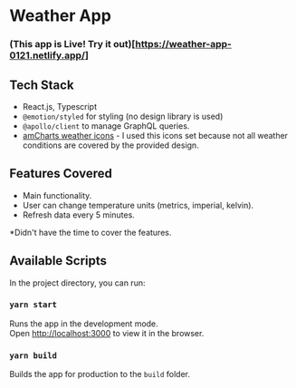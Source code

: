 # Weather App

### (This app is Live! Try it out)[https://weather-app-0121.netlify.app/]


## Tech Stack

- React.js, Typescript
- `@emotion/styled` for styling (no design library is used)
- `@apollo/client` to manage GraphQL queries.
- [amCharts weather icons](https://www.amcharts.com/free-animated-svg-weather-icons/) - I used this icons set because not all weather conditions are covered by the provided design.

## Features Covered

- Main functionality.
- User can change temperature units (metrics, imperial, kelvin).
- Refresh data every 5 minutes.

*Didn't have the time to cover the features.

## Available Scripts

In the project directory, you can run:

### `yarn start`

Runs the app in the development mode.\
Open [http://localhost:3000](http://localhost:3000) to view it in the browser.

### `yarn build`

Builds the app for production to the `build` folder.
